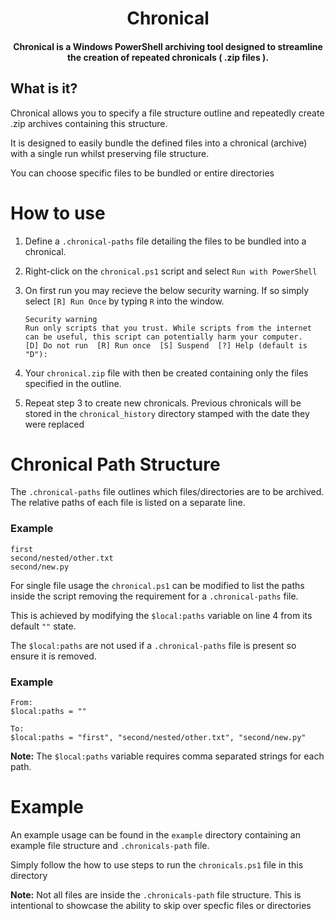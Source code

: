 <div align="center">

# Chronical
#### Chronical is a Windows PowerShell archiving tool designed to streamline the creation of repeated chronicals ( .zip files ).

<div align="left">

## What is it?
Chronical allows you to specify a file structure outline and repeatedly create .zip archives containing this structure.

It is designed to easily bundle the defined files into a chronical (archive) with a single run whilst preserving file structure.

You can choose specific files to be bundled or entire directories

# How to use
1. Define a `.chronical-paths` file detailing the files to be bundled into a chronical.

2. Right-click on the `chronical.ps1` script and select `Run with PowerShell`

3. On first run you may recieve the below security warning. If so simply select `[R] Run Once` by typing `R` into the window.
	```
	Security warning
	Run only scripts that you trust. While scripts from the internet can be useful, this script can potentially harm your computer.
	[D] Do not run  [R] Run once  [S] Suspend  [?] Help (default is "D"):
	```

4. Your `chronical.zip` file with then be created containing only the files specified in the outline.

5. Repeat step 3 to create new chronicals. Previous chronicals will be stored in the `chronical_history` directory stamped with the date they were replaced


# Chronical Path Structure
The `.chronical-paths` file outlines which files/directories are to be archived. The relative paths of each file is listed on a separate line.

### Example
```
first
second/nested/other.txt
second/new.py
```

For single file usage the `chronical.ps1` can be modified to list the paths inside the script removing the requirement for a `.chronical-paths` file.

This is achieved by modifying the `$local:paths` variable on line 4 from its default `""` state.

The `$local:paths` are not used if a `.chronical-paths` file is present so ensure it is removed.

### Example
```
From:
$local:paths = ""

To:
$local:paths = "first", "second/nested/other.txt", "second/new.py"
```

**Note:** The `$local:paths` variable requires comma separated strings for each path.



# Example

An example usage can be found in the `example` directory containing an example file structure and `.chronicals-path` file.

Simply follow the how to use steps to run the `chronicals.ps1` file in this directory

**Note:** Not all files are inside the `.chronicals-path` file structure. This is intentional to showcase the ability to skip over specfic files or directories